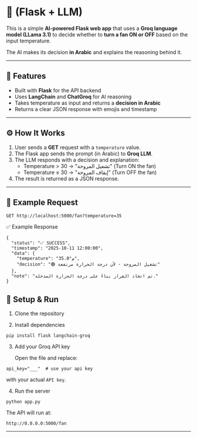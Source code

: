 # 🤖 (Flask + LLM)

This is a simple **AI-powered Flask web app** that uses a **Groq language model (LLama 3.1)** to decide whether to **turn a fan ON or OFF** based on the input temperature.

The AI makes its decision **in Arabic** and explains the reasoning behind it.

---

## 🧩 Features
- Built with **Flask** for the API backend  
- Uses **LangChain** and **ChatGroq** for AI reasoning  
- Takes temperature as input and returns a **decision in Arabic**  
- Returns a clear JSON response with emojis and timestamp  

---

## ⚙️ How It Works
1. User sends a **GET** request with a `temperature` value.  
2. The Flask app sends the prompt (in Arabic) to **Groq LLM**.  
3. The LLM responds with a decision and explanation:  
   - Temperature > 30 → "تشغيل المروحة" (Turn ON the fan)  
   - Temperature ≤ 30 → "إيقاف المروحة" (Turn OFF the fan)  
4. The result is returned as a JSON response.

---

## 🧠 Example Request

```
GET http://localhost:5000/fan?temperature=35
```

✅ Example Response
```
{
  "status": "✅ SUCCESS",
  "timestamp": "2025-10-11 12:00:00",
  "data": {
    "temperature": "35.0°م",
    "decision": "🟢 تشغيل المروحة - لأن درجة الحرارة مرتفعة"
  },
  "note": "تم اتخاذ القرار بناءً على درجة الحرارة المدخلة."
}
```

## 🔧 Setup & Run

1. Clone the repository

2. Install dependencies
```
pip install flask langchain-groq
```
3. Add your Groq API key

   Open the file and replace:

```
api_key="___"  # use your api key
```
   with your actual `API key`.

4. Run the server

```
python app.py
```
The API will run at:
```
http://0.0.0.0:5000/fan
```
---
